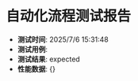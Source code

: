 <!-- { "env": "development", "metrics": {}, "title": "", "status": "expected", "date": "2025/7/6 15:31:48" } -->
# 自动化流程测试报告
- **测试时间**: 2025/7/6 15:31:48
- **测试用例**: 
- **测试结果**: expected
- **性能数据**: {}
